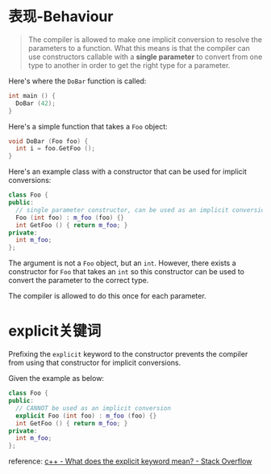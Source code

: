 # 表现-Behaviour

> The compiler is allowed to make one implicit conversion to resolve the parameters to a function. What this means is that the compiler can use constructors callable with a **single parameter** to convert from one type to another in order to get the right type for a parameter.

Here's where the `DoBar` function is called:

```cpp
int main () {
  DoBar (42);
}
```

Here's a simple function that takes a `Foo` object:

```cpp
void DoBar (Foo foo) {
  int i = foo.GetFoo ();
}
```

Here's an example class with a constructor that can be used for implicit conversions:

```cpp
class Foo {
public:
  // single parameter constructor, can be used as an implicit conversion
  Foo (int foo) : m_foo (foo) {}
  int GetFoo () { return m_foo; }
private:
  int m_foo;
};
```

The argument is not a `Foo` object, but an `int`. However, there exists a constructor for `Foo` that takes an `int` so this constructor can be used to convert the parameter to the correct type.

The compiler is allowed to do this once for each parameter.

# explicit关键词

Prefixing the `explicit` keyword to the constructor prevents the compiler from using that constructor for implicit conversions.

Given the example as below:

```cpp
class Foo {
public:
  // CANNOT be used as an implicit conversion
  explicit Foo (int foo) : m_foo (foo) {}
  int GetFoo () { return m_foo; }
private:
  int m_foo;
};
```

reference: [c++ - What does the explicit keyword mean? - Stack Overflow](https://stackoverflow.com/questions/121162/what-does-the-explicit-keyword-mean)
